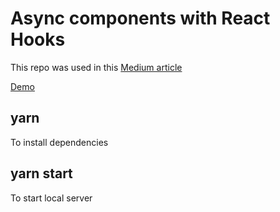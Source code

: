 # Async components with React Hooks

This repo was used in this [Medium article](link.to)

[Demo](https://boxgames1.github.io/react-hooks-async/)

## yarn 

To install dependencies

## yarn start

To start local server